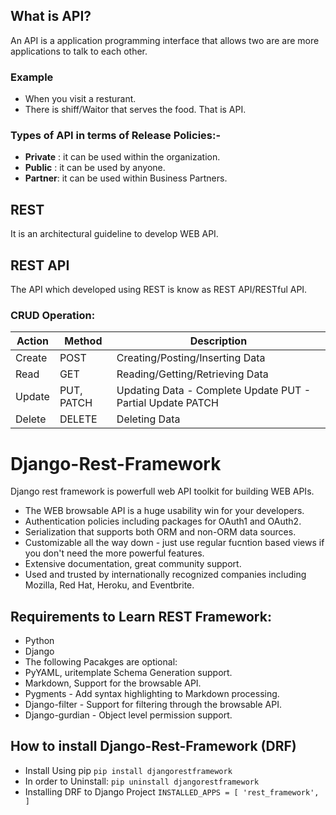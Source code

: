 ## What is API?
An API is a application programming interface that allows two are are more applications to talk to each other. 
### Example
- When you visit a resturant. 
- There is shiff/Waitor that serves the food. That is API.

### Types of API in terms of Release Policies:-
- **Private** : it can be used within the organization.
- **Public** : it can be used by anyone.
- **Partner**: it can be used within Business Partners.
    
## REST
It is an architectural guideline to develop WEB API.

## REST API
The API which developed using REST is know as REST API/RESTful API.

### CRUD Operation:

| Action  | Method     | Description                                  |
|---------|------------|----------------------------------------------|
| Create  | POST       | Creating/Posting/Inserting Data              |
| Read    | GET        | Reading/Getting/Retrieving Data              |
| Update  | PUT, PATCH | Updating Data - Complete Update PUT - Partial Update PATCH |
| Delete  | DELETE     | Deleting Data                                |


# Django-Rest-Framework
Django rest framework is powerfull web API toolkit for building WEB APIs.
- The WEB browsable API is a huge usability win for your developers.
- Authentication policies including packages for OAuth1 and OAuth2.
- Serialization that supports both ORM and non-ORM data sources.
- Customizable all the way down - just use regular fucntion based views if you don't need the more powerful features.
- Extensive documentation, great community support.
- Used and trusted by internationally recognized companies including Mozilla, Red Hat, Heroku, and Eventbrite.

## Requirements to Learn REST Framework:
- Python 
- Django
- The following Pacakges are optional:
- PyYAML, uritemplate Schema Generation support.
- Markdown, Support for the browsable API.
- Pygments - Add syntax highlighting to Markdown processing.
- Django-filter - Support for filtering through the browsable API.
- Django-gurdian - Object level permission support.

## How to install Django-Rest-Framework (DRF)
- Install Using pip
    ` pip install djangorestframework `
- In order to Uninstall:
    ` pip uninstall djangorestframework `
- Installing DRF to Django Project
    `INSTALLED_APPS = [
        'rest_framework',
    ]`